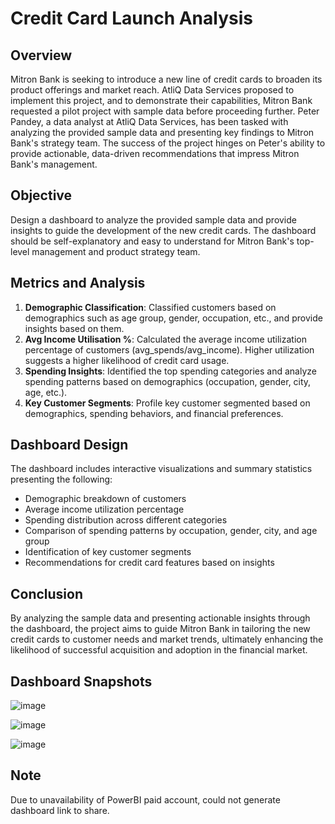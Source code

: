 # Credit Card Launch Analysis

## Overview
Mitron Bank is seeking to introduce a new line of credit cards to broaden its product offerings and market reach. AtliQ Data Services proposed to implement this project, and to demonstrate their capabilities, Mitron Bank requested a pilot project with sample data before proceeding further. Peter Pandey, a data analyst at AtliQ Data Services, has been tasked with analyzing the provided sample data and presenting key findings to Mitron Bank's strategy team. The success of the project hinges on Peter's ability to provide actionable, data-driven recommendations that impress Mitron Bank's management.

## Objective
Design a dashboard to analyze the provided sample data and provide insights to guide the development of the new credit cards. The dashboard should be self-explanatory and easy to understand for Mitron Bank's top-level management and product strategy team.

## Metrics and Analysis
1. **Demographic Classification**: Classified customers based on demographics such as age group, gender, occupation, etc., and provide insights based on them.
2. **Avg Income Utilisation %**: Calculated the average income utilization percentage of customers (avg_spends/avg_income). Higher utilization suggests a higher likelihood of credit card usage.
3. **Spending Insights**: Identified the top spending categories and analyze spending patterns based on demographics (occupation, gender, city, age, etc.).
4. **Key Customer Segments**: Profile key customer segmented based on demographics, spending behaviors, and financial preferences.

## Dashboard Design
The dashboard includes interactive visualizations and summary statistics presenting the following:
- Demographic breakdown of customers
- Average income utilization percentage
- Spending distribution across different categories
- Comparison of spending patterns by occupation, gender, city, and age group
- Identification of key customer segments
- Recommendations for credit card features based on insights

## Conclusion
By analyzing the sample data and presenting actionable insights through the dashboard, the project aims to guide Mitron Bank in tailoring the new credit cards to customer needs and market trends, ultimately enhancing the likelihood of successful acquisition and adoption in the financial market.

## Dashboard Snapshots
![image](https://github.com/codeforever200/Credit-Card-Launch-PowerBI/assets/57805586/91f72916-0a67-4bbb-8cf3-0e1f5a7e2187)

![image](https://github.com/codeforever200/Credit-Card-Launch-PowerBI/assets/57805586/18daf24d-6548-4223-b1ac-3891cdd6c438)

![image](https://github.com/codeforever200/Credit-Card-Launch-PowerBI/assets/57805586/09be8406-dfa4-460a-9b05-e92235063e31)

## Note
Due to unavailability of PowerBI paid account, could not generate dashboard link to share.

